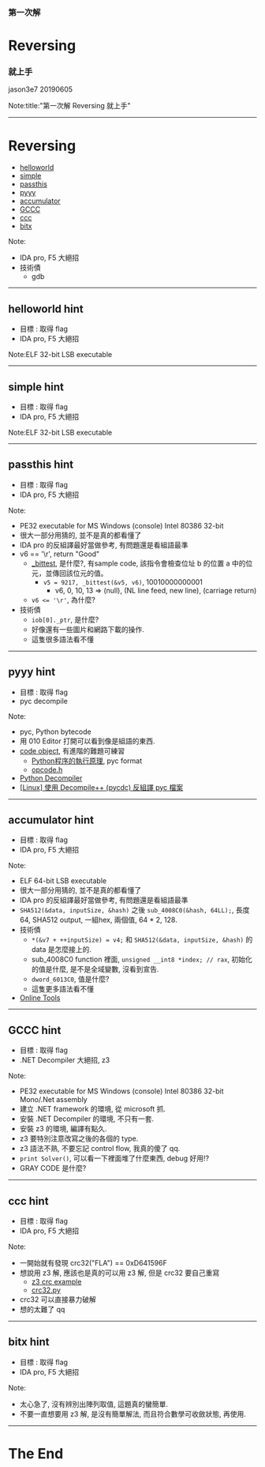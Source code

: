 ### 第一次解 
# Reversing
### 就上手

jason3e7 20190605

Note:title:"第一次解 Reversing 就上手"

---

# Reversing
* [helloworld](#/2)
* [simple](#/3)
* [passthis](#/4)
* [pyyy](#/5)
* [accumulator](#/6)
* [GCCC](#/7)
* [ccc](#/8)
* [bitx](#/9)

Note:
* IDA pro, F5 大絕招
* 技術債
  * gdb

---

## helloworld hint
* 目標 : 取得 flag
* IDA pro, F5 大絕招

Note:ELF 32-bit LSB executable

---

## simple hint
* 目標 : 取得 flag
* IDA pro, F5 大絕招

Note:ELF 32-bit LSB executable

---

## passthis hint
* 目標 : 取得 flag
* IDA pro, F5 大絕招

Note:
* PE32 executable for MS Windows (console) Intel 80386 32-bit
* 很大一部分用猜的, 並不是真的都看懂了
* IDA pro 的反組譯最好當做參考, 有問題還是看組語最準
* v6 == '\r', return "Good"
  * [_bittest](https://docs.microsoft.com/zh-tw/cpp/intrinsics/bittest-bittest64?view=vs-2019), 是什麼?, 有sample code, 該指令會檢查位址 b 的位置 a 中的位元，並傳回該位元的值。
    * `v5 = 9217, _bittest(&v5, v6)`, 10010000000001
      * v6, 0, 10, 13 => (null), (NL line feed, new line), (carriage return)  
  * `v6 <= '\r'`, 為什麼?
* 技術債
  * `iob[0]._ptr`, 是什麼?
  * 好像還有一些圖片和網路下載的操作.
  * 這隻很多語法看不懂

---

## pyyy hint
* 目標 : 取得 flag
* pyc decompile

Note:
* pyc, Python bytecode
* 用 010 Editor 打開可以看到像是組語的東西.
* [code object](https://ctf-wiki.github.io/ctf-wiki/misc/other/pyc/), 有進階的難題可練習
  * [Python程序的執行原理](http://python.jobbole.com/84599/), pyc format
  * [opcode.h](https://github.com/python/cpython/blob/fc7df0e664198cb05cafd972f190a18ca422989c/Include/opcode.h)
* [Python Decompiler](https://python-decompiler.com/)
* [[Linux] 使用 Decompile++ (pycdc) 反組譯 pyc 檔案](https://ephrain.net/linux-%E4%BD%BF%E7%94%A8-decompile-pycdc-%E5%8F%8D%E7%B5%84%E8%AD%AF-pyc-%E6%AA%94%E6%A1%88/)

---

## accumulator hint
* 目標 : 取得 flag
* IDA pro, F5 大絕招

Note:
* ELF 64-bit LSB executable
* 很大一部分用猜的, 並不是真的都看懂了
* IDA pro 的反組譯最好當做參考, 有問題還是看組語最準
* `SHA512(&data, inputSize, &hash)` 之後 `sub_4008C0(&hash, 64LL);`, 長度 64, SHA512 output, 一組hex, 兩個值, 64 * 2, 128.
* 技術債
  * `*(&v7 + ++inputSize) = v4;` 和 `SHA512(&data, inputSize, &hash)` 的 data 是怎麼接上的.
  * sub_4008C0 function 裡面, `unsigned __int8 *index; // rax`, 初始化的值是什麼, 是不是全域變數, 沒看到宣告.
  * `dword_6013C0`, 值是什麼?
  * 這隻更多語法看不懂
* [Online Tools](https://emn178.github.io/online-tools/index.html)

---

## GCCC hint
* 目標 : 取得 flag
* .NET Decompiler 大絕招, z3

Note:
* PE32 executable for MS Windows (console) Intel 80386 32-bit Mono/.Net assembly
* 建立 .NET framework 的環境, 從 microsoft 抓.
* 安裝 .NET Decompiler 的環境, 不只有一套.
* 安裝 z3 的環境, 編譯有點久.
* z3 要特別注意改寫之後的各個的 type.
* z3 語法不熟, 不要忘記 control flow, 我真的傻了 qq.
* `print Solver()`, 可以看一下裡面堆了什麼東西, debug 好用!?
* GRAY CODE 是什麼?

---

## ccc hint
* 目標 : 取得 flag
* IDA pro, F5 大絕招

Note:
* 一開始就有發現 crc32("FLA") == 0xD641596F
* 想說用 z3 解, 應該也是真的可以用 z3 解, 但是 crc32 要自己重寫
  * [z3 crc example](https://gist.github.com/percontation/11310679)
  * [crc32.py](https://github.com/sam-b/z3-stuff/blob/master/crc32/crc32.py)
* crc32 可以直接暴力破解
* 想的太難了 qq

---

## bitx hint
* 目標 : 取得 flag
* IDA pro, F5 大絕招

Note:
* 太心急了, 沒有辨別出陣列取值, 這題真的蠻簡單.
* 不要一直想要用 z3 解, 是沒有簡單解法, 而且符合數學可收斂狀態, 再使用.

---

# The End